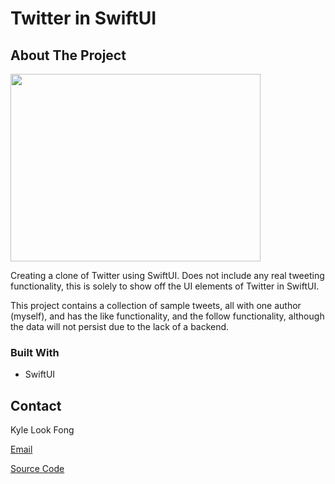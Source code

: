 
# Twitter in SwiftUI
<!-- ABOUT THE PROJECT -->
## About The Project

<img src="/Twitter/mock.gif" width="400" height="300" />

Creating a clone of Twitter using SwiftUI. Does not include any real tweeting functionality, this is solely to show off the UI elements of Twitter in SwiftUI. 

This project contains a collection of sample tweets, all with one author (myself), and has the like functionality, and the follow functionality, although the data will not persist due to the lack of a backend. 


### Built With

* SwiftUI



<!-- CONTACT -->
## Contact

Kyle Look Fong 

[Email](mailto:klookfong@utexas.edu)

[Source Code](https://github.com/klookfong/iOS-portfolio/tree/master/Twitter)

